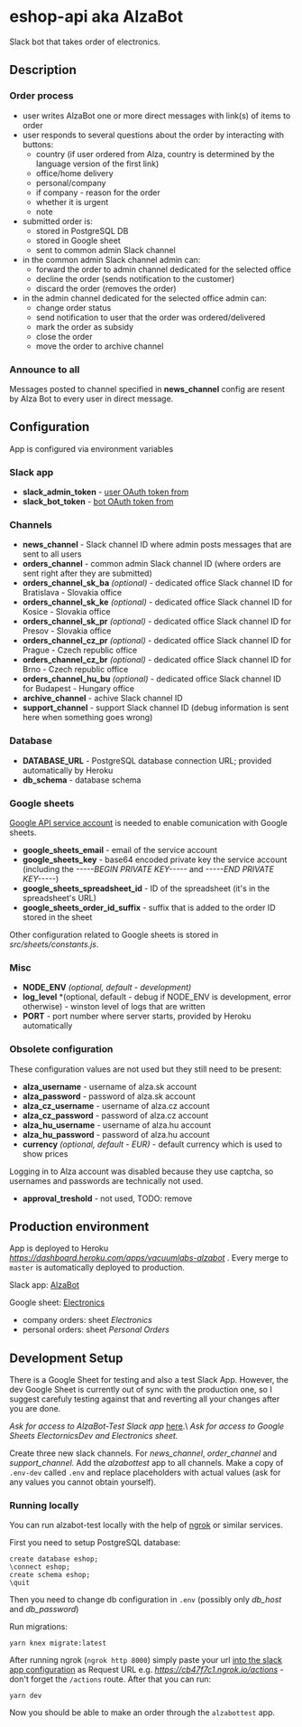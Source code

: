 # eshop-api aka AlzaBot

Slack bot that takes order of electronics.

## Description

### Order process

- user writes AlzaBot one or more direct messages with link(s) of items to order
- user responds to several questions about the order by interacting with buttons:
  - country (if user ordered from Alza, country is determined by the language version of the first link)
  - office/home delivery
  - personal/company
  - if company - reason for the order
  - whether it is urgent
  - note
- submitted order is:
  - stored in PostgreSQL DB
  - stored in Google sheet
  - sent to common admin Slack channel
- in the common admin Slack channel admin can:
  - forward the order to admin channel dedicated for the selected office
  - decline the order (sends notification to the customer)
  - discard the order (removes the order)
- in the admin channel dedicated for the selected office admin can:
  - change order status
  - send notification to user that the order was ordered/delivered
  - mark the order as subsidy
  - close the order
  - move the order to archive channel

### Announce to all

Messages posted to channel specified in **news_channel** config are resent by Alza Bot to every user in direct message.

## Configuration

App is configured via environment variables

### Slack app

- **slack_admin_token** - [user OAuth token from](https://api.slack.com/apps/A5WH547TR/install-on-team?)
- **slack_bot_token** - [bot OAuth token from](https://api.slack.com/apps/A5WH547TR/install-on-team?)

### Channels

- **news_channel** - Slack channel ID where admin posts messages that are sent to all users
- **orders_channel** - common admin Slack channel ID (where orders are sent right after they are submitted)
- **orders_channel_sk_ba** *(optional)* - dedicated office Slack channel ID for Bratislava - Slovakia office
- **orders_channel_sk_ke** *(optional)* - dedicated office Slack channel ID for Kosice - Slovakia office
- **orders_channel_sk_pr** *(optional)* - dedicated office Slack channel ID for Presov - Slovakia office
- **orders_channel_cz_pr** *(optional)* - dedicated office Slack channel ID for Prague - Czech republic office
- **orders_channel_cz_br** *(optional)* - dedicated office Slack channel ID for Brno - Czech republic office
- **orders_channel_hu_bu** *(optional)* - dedicated office Slack channel ID for Budapest - Hungary office
- **archive_channel** - achive Slack channel ID
- **support_channel** - support Slack channel ID (debug information is sent here when something goes wrong)

### Database

- **DATABASE_URL** - PostgreSQL database connection URL; provided automatically by Heroku
- **db_schema** - database schema

### Google sheets

[Google API service account](https://cloud.google.com/docs/authentication/production#create_service_account) is needed to enable comunication with Google sheets.

- **google_sheets_email** - email of the service account
- **google_sheets_key** - base64 encoded private key the service account (including the _-----BEGIN PRIVATE KEY-----_ and _-----END PRIVATE KEY-----_)
- **google_sheets_spreadsheet_id** - ID of the spreadsheet (it's in the spreadsheet's URL)
- **google_sheets_order_id_suffix** - suffix that is added to the order ID stored in the sheet

Other configuration related to Google sheets is stored in _src/sheets/constants.js_.

### Misc

- **NODE_ENV** *(optional, default - development)*
- **log_level** *(optional, default - debug if NODE_ENV is development, error otherwise) - winston level of logs that are written
- **PORT** - port number where server starts, provided by Heroku automatically

### Obsolete configuration

These configuration values are not used but they still need to be present:

- **alza_username** - username of alza.sk account
- **alza_password** - password of alza.sk account
- **alza_cz_username** - username of alza.cz account
- **alza_cz_password** - password of alza.cz account
- **alza_hu_username** - username of alza.hu account
- **alza_hu_password** - password of alza.hu account
- **currency** *(optional, default - EUR)* - default currency which is used to show prices

Logging in to Alza account was disabled because they use captcha, so usernames and passwords are technically not used.

- **approval_treshold** - not used, TODO: remove

## Production environment

App is deployed to Heroku _https://dashboard.heroku.com/apps/vacuumlabs-alzabot_ . Every merge to `master` is automatically deployed to production.

Slack app: [AlzaBot](https://api.slack.com/apps/A5WH547TR)

Google sheet: [Electronics](https://docs.google.com/spreadsheets/d/1iy1MTnOu87myr3t55V9vwPkxKPYG5tVDz_IPSCt6r00/edit#gid=35827040)
- company orders: sheet _Electronics_
- personal orders: sheet _Personal Orders_

## Development Setup

There is a Google Sheet for testing and also a test Slack App. However, the dev Google Sheet is currently out of sync with the production one, so I suggest carefuly testing against that and reverting all your changes after you are done.

_Ask for access to AlzaBot-Test Slack app_ [here](https://api.slack.com/apps/AEV7B5Y5D/interactive-messages?).\
_Ask for access to Google Sheets ElectornicsDev and Electronics sheet._

Create three new slack channels. For _news_channel_, _order_channel_ and _support_channel_. Add the _alzabottest_ app to all channels.
Make a copy of `.env-dev` called `.env` and replace placeholders with actual values (ask for any values you cannot obtain yourself).

### Running locally

You can run alzabot-test locally with the help of [ngrok](https://ngrok.com/) or similar services.

First you need to setup PostgreSQL database:

```
create database eshop;
\connect eshop;
create schema eshop;
\quit
```
Then you need to change db configuration in `.env` (possibly only _db_host_ and _db_password_)

Run migrations:
```
yarn knex migrate:latest
```
After running ngrok (`ngrok http 8000`) simply paste your url [into the slack app configuration](https://api.slack.com/apps/AEV7B5Y5D/interactive-messages?) as Request URL e.g. _https://cb47f7c1.ngrok.io/actions_ - don't forget the `/actions` route. After that you can run:

```
yarn dev
``` 

Now you should be able to make an order through the `alzabottest` app.

